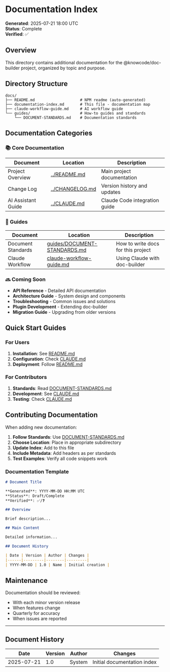 # Documentation Index

**Generated**: 2025-07-21 18:00 UTC  
**Status**: Complete  
**Verified**: ✅

## Overview

This directory contains additional documentation for the @knowcode/doc-builder project, organized by topic and purpose.

## Directory Structure

```
docs/
├── README.md                    # NPM readme (auto-generated)
├── documentation-index.md       # This file - documentation map
├── claude-workflow-guide.md     # AI workflow guide
└── guides/                      # How-to guides and standards
    └── DOCUMENT-STANDARDS.md    # Documentation standards
```

## Documentation Categories

### 📚 Core Documentation

| Document | Location | Description |
|----------|----------|-------------|
| Project Overview | [../README.md](../README.md) | Main project documentation |
| Change Log | [../CHANGELOG.md](../CHANGELOG.md) | Version history and updates |
| AI Assistant Guide | [../CLAUDE.md](../CLAUDE.md) | Claude Code integration guide |

### 📖 Guides

| Document | Location | Description |
|----------|----------|-------------|
| Document Standards | [guides/DOCUMENT-STANDARDS.md](./guides/DOCUMENT-STANDARDS.md) | How to write docs for this project |
| Claude Workflow | [claude-workflow-guide.md](./claude-workflow-guide.md) | Using Claude with doc-builder |

### 🔜 Coming Soon

- **API Reference** - Detailed API documentation
- **Architecture Guide** - System design and components
- **Troubleshooting** - Common issues and solutions
- **Plugin Development** - Extending doc-builder
- **Migration Guide** - Upgrading from older versions

## Quick Start Guides

### For Users

1. **Installation**: See [README.md](../README.md#quick-start)
2. **Configuration**: Check [CLAUDE.md](../CLAUDE.md#configuration)
3. **Deployment**: Follow [README.md](../README.md#deployment)

### For Contributors

1. **Standards**: Read [DOCUMENT-STANDARDS.md](./guides/DOCUMENT-STANDARDS.md)
2. **Development**: See [CLAUDE.md](../CLAUDE.md#development-guidelines)
3. **Testing**: Check [CLAUDE.md](../CLAUDE.md#testing-changes)

## Contributing Documentation

When adding new documentation:

1. **Follow Standards**: Use [DOCUMENT-STANDARDS.md](./guides/DOCUMENT-STANDARDS.md)
2. **Choose Location**: Place in appropriate subdirectory
3. **Update Index**: Add to this file
4. **Include Metadata**: Add headers as per standards
5. **Test Examples**: Verify all code snippets work

### Documentation Template

```markdown
# Document Title

**Generated**: YYYY-MM-DD HH:MM UTC  
**Status**: Draft/Complete  
**Verified**: ✅/❓

## Overview

Brief description...

## Main Content

Detailed information...

## Document History

| Date | Version | Author | Changes |
|------|---------|--------|---------|
| YYYY-MM-DD | 1.0 | Name | Initial creation |
```

## Maintenance

Documentation should be reviewed:
- With each minor version release
- When features change
- Quarterly for accuracy
- When issues are reported

---

## Document History

| Date | Version | Author | Changes |
|------|---------|--------|---------|
| 2025-07-21 | 1.0 | System | Initial documentation index |